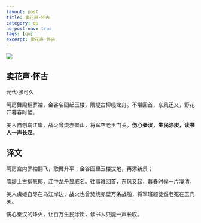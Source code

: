 ```yaml
---
layout: post
title: 卖花声·怀古
category: qu
no-post-nav: true
tags: [qu]
excerpt: 卖花声·怀古
---
```


![](https://bkimg.cdn.bcebos.com/pic/58ee3d6d55fbb2fb572b70814a4a20a44623dc24?x-bce-process=image/watermark,image_d2F0ZXIvYmFpa2U4MA==,g_7,xp_5,yp_5) 


## 卖花声·怀古

元代·张可久

阿房舞殿翻罗袖，金谷名园起玉楼，隋堤古柳缆龙舟。不堪回首，东风还又，野花开暮春时候。

美人自刎乌江岸，战火曾烧赤壁山，将军空老玉门关。**伤心秦汉，生民涂炭，读书人一声长叹**。 

## 译文

阿房宫内罗袖翻飞，歌舞升平；金谷园里玉楼拔地，再添新景；

隋堤上古柳葱郁，江中龙舟显威名。往事难回首，东风又起，暮春时候一片凄清。

美人虞姬自尽在乌江岸边，战火也曾焚烧赤壁万条战船，将军班超徒然老死在玉门关。

伤心秦汉的烽火，让百万生民涂炭，读书人只能一声长叹。 
